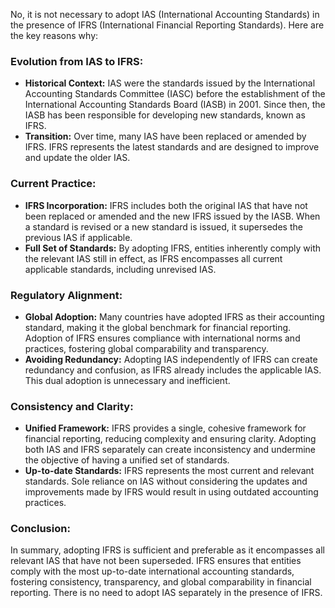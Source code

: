 No, it is not necessary to adopt IAS (International Accounting Standards) in the presence of IFRS (International Financial Reporting Standards). Here are the key reasons why:

### **Evolution from IAS to IFRS:**
- **Historical Context:** IAS were the standards issued by the International Accounting Standards Committee (IASC) before the establishment of the International Accounting Standards Board (IASB) in 2001. Since then, the IASB has been responsible for developing new standards, known as IFRS.
- **Transition:** Over time, many IAS have been replaced or amended by IFRS. IFRS represents the latest standards and are designed to improve and update the older IAS.

### **Current Practice:**
- **IFRS Incorporation:** IFRS includes both the original IAS that have not been replaced or amended and the new IFRS issued by the IASB. When a standard is revised or a new standard is issued, it supersedes the previous IAS if applicable.
- **Full Set of Standards:** By adopting IFRS, entities inherently comply with the relevant IAS still in effect, as IFRS encompasses all current applicable standards, including unrevised IAS.

### **Regulatory Alignment:**
- **Global Adoption:** Many countries have adopted IFRS as their accounting standard, making it the global benchmark for financial reporting. Adoption of IFRS ensures compliance with international norms and practices, fostering global comparability and transparency.
- **Avoiding Redundancy:** Adopting IAS independently of IFRS can create redundancy and confusion, as IFRS already includes the applicable IAS. This dual adoption is unnecessary and inefficient.

### **Consistency and Clarity:**
- **Unified Framework:** IFRS provides a single, cohesive framework for financial reporting, reducing complexity and ensuring clarity. Adopting both IAS and IFRS separately can create inconsistency and undermine the objective of having a unified set of standards.
- **Up-to-date Standards:** IFRS represents the most current and relevant standards. Sole reliance on IAS without considering the updates and improvements made by IFRS would result in using outdated accounting practices.

### **Conclusion:**
In summary, adopting IFRS is sufficient and preferable as it encompasses all relevant IAS that have not been superseded. IFRS ensures that entities comply with the most up-to-date international accounting standards, fostering consistency, transparency, and global comparability in financial reporting. There is no need to adopt IAS separately in the presence of IFRS.

